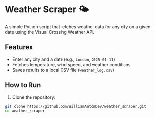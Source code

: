 # Weather Scraper 🌤️

A simple Python script that fetches weather data for any city on a given date using the Visual Crossing Weather API.

## Features

- Enter any city and a date (e.g., `London`, `2025-01-11`)
- Fetches temperature, wind speed, and weather conditions
- Saves results to a local CSV file (`weather_log.csv`)

## How to Run

1. Clone the repository:

```bash
git clone https://github.com/WilliamAntonDev/weather_scraper.git
cd weather_scraper

```



